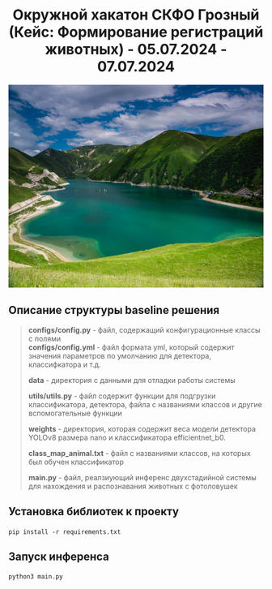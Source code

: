 <h1 align="center">Окружной хакатон СКФО Грозный (Кейс: Формирование регистраций животных) - 05.07.2024 - 07.07.2024</h1>

<p align="center">
    <img src="assets/picture.jpg" height="400">
</p>

## Описание структуры baseline решения

> **configs/config.py** - файл, содержащий конфигурационные классы с полями \
> **configs/config.yml** - файл формата yml, который содержит значения параметров по умолчанию для детектора, классифкатора и т.д.
> 
> **data** - директория с данными для отладки работы системы
> 
> **utils/utils.py** - файл содержит функции для подгрузки классификатора, детектора, файла с названиями классов и другие вспомогательные функции
> 
> **weights** - директория, которая содержит веса модели детектора YOLOv8 размера nano и классификатора efficientnet_b0.
> 
> **class_map_animal.txt** - файл с названиями классов, на которых был обучен классификатор
> 
> **main.py** - файл, реалзиующий инференс двухстадийной системы для нахождения и распознавания животных с фотоловушек
> 

## Установка библиотек к проекту
`pip install -r requirements.txt`

## Запуск инференса
`python3 main.py`

##